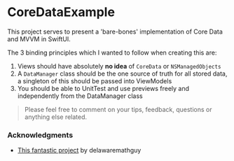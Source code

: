 # CoreDataExample

This project serves to present a 'bare-bones' implementation of Core Data and MVVM in SwiftUI.

The 3 binding principles which I wanted to follow when creating this are:
  1. Views should have absolutely **no idea** of `CoreData` or `NSManagedObjects`
  2. A `DataManager` class should be the one source of truth for all stored data, a singleton of this should be passed into ViewModels
  3. You should be able to UnitTest and use previews freely and independently from the DataManager class
  
> Please feel free to comment on your tips, feedback, questions or anything else related.

### Acknowledgments

* [This fantastic project](https://github.com/delawaremathguy/ShoppingList15) by delawaremathguy
